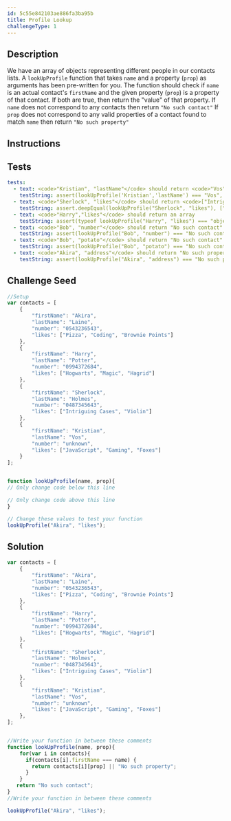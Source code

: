 ```yaml
---
id: 5c55e842103ae886fa3ba95b
title: Profile Lookup
challengeType: 1
---
```


## Description
<section id='description'>
We have an array of objects representing different people in our contacts lists.
A <code>lookUpProfile</code> function that takes <code>name</code> and a property (<code>prop</code>) as arguments has been pre-written for you.
The function should check if <code>name</code> is an actual contact's <code>firstName</code> and the given property (<code>prop</code>) is a property of that contact.
If both are true, then return the "value" of that property.
If <code>name</code> does not correspond to any contacts then return <code>"No such contact"</code>
If <code>prop</code> does not correspond to any valid properties of a contact found to match <code>name</code> then return <code>"No such property"</code>
</section>

## Instructions
<section id='instructions'>

</section>

## Tests
<section id='tests'>

```yml
tests:
  - text: <code>"Kristian", "lastName"</code> should return <code>"Vos"</code>
    testString: assert(lookUpProfile('Kristian','lastName') === "Vos", '<code>"Kristian", "lastName"</code> should return <code>"Vos"</code>');
  - text: <code>"Sherlock", "likes"</code> should return <code>["Intriguing Cases", "Violin"]</code>
    testString: assert.deepEqual(lookUpProfile("Sherlock", "likes"), ["Intriguing Cases", "Violin"], '<code>"Sherlock", "likes"</code> should return <code>["Intriguing Cases", "Violin"]</code>');
  - text: <code>"Harry","likes"</code> should return an array
    testString: assert(typeof lookUpProfile("Harry", "likes") === "object", '<code>"Harry","likes"</code> should return an array');
  - text: <code>"Bob", "number"</code> should return "No such contact"
    testString: assert(lookUpProfile("Bob", "number") === "No such contact", '<code>"Bob", "number"</code> should return "No such contact"');
  - text: <code>"Bob", "potato"</code> should return "No such contact"
    testString: assert(lookUpProfile("Bob", "potato") === "No such contact", '<code>"Bob", "potato"</code> should return "No such contact"');
  - text: <code>"Akira", "address"</code> should return "No such property"
    testString: assert(lookUpProfile("Akira", "address") === "No such property", '<code>"Akira", "address"</code> should return "No such property"');

```

</section>

## Challenge Seed
<section id='challengeSeed'>

<div id='js-seed'>

```js
//Setup
var contacts = [
    {
        "firstName": "Akira",
        "lastName": "Laine",
        "number": "0543236543",
        "likes": ["Pizza", "Coding", "Brownie Points"]
    },
    {
        "firstName": "Harry",
        "lastName": "Potter",
        "number": "0994372684",
        "likes": ["Hogwarts", "Magic", "Hagrid"]
    },
    {
        "firstName": "Sherlock",
        "lastName": "Holmes",
        "number": "0487345643",
        "likes": ["Intriguing Cases", "Violin"]
    },
    {
        "firstName": "Kristian",
        "lastName": "Vos",
        "number": "unknown",
        "likes": ["JavaScript", "Gaming", "Foxes"]
    }
];


function lookUpProfile(name, prop){
// Only change code below this line

// Only change code above this line
}

// Change these values to test your function
lookUpProfile("Akira", "likes");
```

</div>



</section>

## Solution
<section id='solution'>


```js
var contacts = [
    {
        "firstName": "Akira",
        "lastName": "Laine",
        "number": "0543236543",
        "likes": ["Pizza", "Coding", "Brownie Points"]
    },
    {
        "firstName": "Harry",
        "lastName": "Potter",
        "number": "0994372684",
        "likes": ["Hogwarts", "Magic", "Hagrid"]
    },
    {
        "firstName": "Sherlock",
        "lastName": "Holmes",
        "number": "0487345643",
        "likes": ["Intriguing Cases", "Violin"]
    },
    {
        "firstName": "Kristian",
        "lastName": "Vos",
        "number": "unknown",
        "likes": ["JavaScript", "Gaming", "Foxes"]
    },
];


//Write your function in between these comments
function lookUpProfile(name, prop){
    for(var i in contacts){
      if(contacts[i].firstName === name) {
        return contacts[i][prop] || "No such property";
      }
    }
   return "No such contact";
}
//Write your function in between these comments

lookUpProfile("Akira", "likes");
```

</section>
